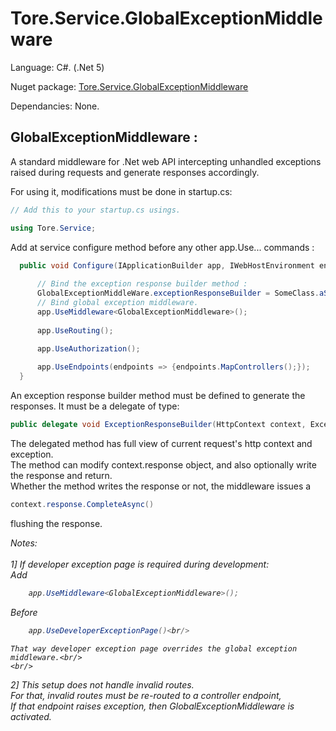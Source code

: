 # Tore.Service.GlobalExceptionMiddleware

Language: C#. (.Net 5)

Nuget package: [Tore.Service.GlobalExceptionMiddleware](https://www.nuget.org/packages/Tore.Service.GlobalExceptionMiddleware/)

Dependancies: None.

## GlobalExceptionMiddleware :

A standard middleware for .Net web API intercepting unhandled exceptions raised during requests and generate responses accordingly.


For using it, modifications must be done in startup.cs:
```C#
// Add this to your startup.cs usings.

using Tore.Service;

```

Add at service configure method before any other app.Use... commands :

```C#
  public void Configure(IApplicationBuilder app, IWebHostEnvironment env) {
      
      // Bind the exception response builder method :
      GlobalExceptionMiddleWare.exceptionResponseBuilder = SomeClass.aStaticMethodToBuildExceptionResponse;
      // Bind global exception middleware.
      app.UseMiddleware<GlobalExceptionMiddleware>();
      
      app.UseRouting();
 
      app.UseAuthorization();

      app.UseEndpoints(endpoints => {endpoints.MapControllers();});
  }
```

An exception response builder method must be defined to generate the responses.
It must be a delegate of type:

```C#
public delegate void ExceptionResponseBuilder(HttpContext context, Exception exception);
```

The delegated method has full view of current request's http context and exception.<br/>
The method can modify context.response object, and also optionally write the response and return. <br/>
Whether the method writes the response or not, the middleware issues a 
```C#
context.response.CompleteAsync()
```
flushing the response.



<i>Notes:<br/>
<br/>
1] If developer exception page is required during development: <br/>
   Add <br/>
```C#
    app.UseMiddleware<GlobalExceptionMiddleware>();
```
   Before <br/>
```C#
    app.UseDeveloperExceptionPage()<br/>
```
    That way developer exception page overrides the global exception middleware.<br/>
    <br/>
2] This setup does not handle invalid routes. <br/>
For that, invalid routes must be re-routed to a controller endpoint, <br/>
If that endpoint raises exception, then GlobalExceptionMiddleware is activated.</i>
